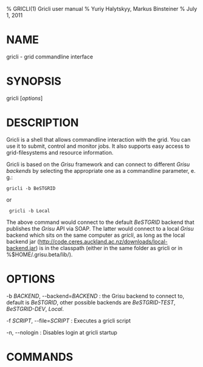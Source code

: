 % GRICLI(1) Gricli user manual
% Yuriy Halytskyy, Markus Binsteiner
% July 1, 2011

<!-- don't edit the USAGE.md file directly since it'll be overwritten with regularly. Edit man/manpage-template.md instead -->

# NAME

gricli - grid commandline interface

# SYNOPSIS

gricli [*options*] 

# DESCRIPTION

Gricli is a shell that allows commandline interaction with the grid. You can use it to submit, control and monitor jobs. It also supports easy access to grid-filesystems and resource information.

Gricli is based on the *Grisu* framework and can connect to different *Grisu backends* by selecting the appropriate one as a commandline parameter, e. g.:

    gricli -b BeSTGRID
    
 or 
 
     gricli -b Local
     
 The above command would connect to the default *BeSTGRID* backend that publishes the *Grisu* API via SOAP. The latter would connect to a local *Grisu* backend which sits on the same computer as *gricli*, as long as the local backend jar (http://code.ceres.auckland.ac.nz/downloads/local-backend.jar) is in the classpath (either in the same folder as gricli or in %$HOME/.grisu.beta/lib/).

# OPTIONS

-b *BACKEND*, \--backend=*BACKEND*
:    the Grisu backend to connect to, default is *BeSTGRID*, other possible backends are *BeSTGRID-TEST*, *BeSTGRID-DEV*, *Local*.

-f  *SCRIPT*, \--file=*SCRIPT*
:    Executes a gricli script

-n, \--nologin
:    Disables login at gricli startup

# COMMANDS


